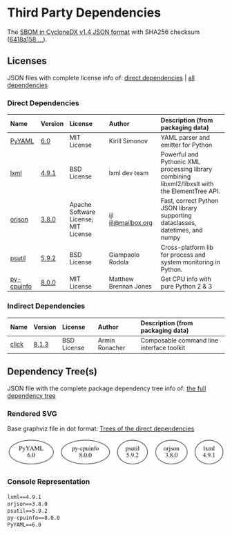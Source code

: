 # Third Party Dependencies

<!--[[[fill sbom_sha256()]]]-->
The [SBOM in CycloneDX v1.4 JSON format](https://github.com/sthagen/pilli/blob/default/sbom.json) with SHA256 checksum ([6418a158 ...](https://raw.githubusercontent.com/sthagen/pilli/default/sbom.json.sha256 "sha256:6418a158cfa11083ecf6d0d125d72d007eff8698b2511bf529a288a0fcdfc6c6")).
<!--[[[end]]] (checksum: 24f12d1e3ef71c3dfd3f93caebc3fffd)-->
## Licenses 

JSON files with complete license info of: [direct dependencies](direct-dependency-licenses.json) | [all dependencies](all-dependency-licenses.json)

### Direct Dependencies

<!--[[[fill direct_dependencies_table()]]]-->
| Name                                                  | Version                                             | License                              | Author                | Description (from packaging data)                                                                |
|:------------------------------------------------------|:----------------------------------------------------|:-------------------------------------|:----------------------|:-------------------------------------------------------------------------------------------------|
| [PyYAML](https://pyyaml.org/)                         | [6.0](https://pypi.org/project/PyYAML/6.0/)         | MIT License                          | Kirill Simonov        | YAML parser and emitter for Python                                                               |
| [lxml](https://lxml.de/)                              | [4.9.1](https://pypi.org/project/lxml/4.9.1/)       | BSD License                          | lxml dev team         | Powerful and Pythonic XML processing library combining libxml2/libxslt with the ElementTree API. |
| [orjson](https://github.com/ijl/orjson)               | [3.8.0](https://pypi.org/project/orjson/3.8.0/)     | Apache Software License; MIT License | ijl <ijl@mailbox.org> | Fast, correct Python JSON library supporting dataclasses, datetimes, and numpy                   |
| [psutil](https://github.com/giampaolo/psutil)         | [5.9.2](https://pypi.org/project/psutil/5.9.2/)     | BSD License                          | Giampaolo Rodola      | Cross-platform lib for process and system monitoring in Python.                                  |
| [py-cpuinfo](https://github.com/workhorsy/py-cpuinfo) | [8.0.0](https://pypi.org/project/py-cpuinfo/8.0.0/) | MIT License                          | Matthew Brennan Jones | Get CPU info with pure Python 2 & 3                                                              |
<!--[[[end]]] (checksum: 42807c802a731392bc08b8884a43ba6c)-->

### Indirect Dependencies

<!--[[[fill indirect_dependencies_table()]]]-->
| Name                                          | Version                                        | License     | Author         | Description (from packaging data)         |
|:----------------------------------------------|:-----------------------------------------------|:------------|:---------------|:------------------------------------------|
| [click](https://palletsprojects.com/p/click/) | [8.1.3](https://pypi.org/project/click/8.1.3/) | BSD License | Armin Ronacher | Composable command line interface toolkit |
<!--[[[end]]] (checksum: dc3a866a7aa3332404bde3da87727cb9)-->

## Dependency Tree(s)

JSON file with the complete package dependency tree info of: [the full dependency tree](package-dependency-tree.json)

### Rendered SVG

Base graphviz file in dot format: [Trees of the direct dependencies](package-dependency-tree.dot.txt)

<img src="./package-dependency-tree.svg" alt="Trees of the direct dependencies" title="Trees of the direct dependencies"/>

### Console Representation

<!--[[[fill dependency_tree_console_text()]]]-->
````console
lxml==4.9.1
orjson==3.8.0
psutil==5.9.2
py-cpuinfo==8.0.0
PyYAML==6.0
````
<!--[[[end]]] (checksum: 5872337d41fca318057a46c9e924cc6f)-->
